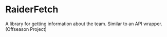 # RaiderFetch
A library for getting information about the team. Similar to an API wrapper. (Offseason Project)

